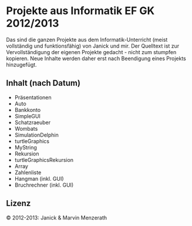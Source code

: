 Projekte aus Informatik EF GK 2012/2013
=======================================
Das sind die ganzen Projekte aus dem Informatik-Unterricht (meist vollständig und funktionsfähig) von Janick und mir.
Der Quelltext ist zur Vervollständigung der eigenen Projekte gedacht - nicht zum stumpfen kopieren.
Neue Inhalte werden daher erst nach Beendigung eines Projekts hinzugefügt.

Inhalt (nach Datum)
-------------------
* Präsentationen
* Auto
* Bankkonto
* SimpleGUI
* Schatzraeuber
* Wombats
* SimulationDelphin
* turtleGraphics
* MyString
* Rekursion
* turtleGraphicsRekursion
* Array
* Zahlenliste
* Hangman (inkl. GUI)
* Bruchrechner (inkl. GUI)

Lizenz
------
© 2012-2013: Janick & Marvin Menzerath